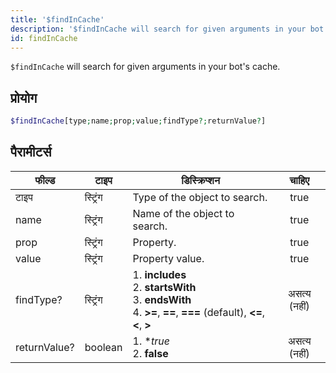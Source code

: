```yaml
---
title: '$findInCache'
description: '$findInCache will search for given arguments in your bot''s cache.'
id: findInCache
---
```


`$findInCache` will search for given arguments in your bot's cache.

## प्रोयोग

```php
$findInCache[type;name;prop;value;findType?;returnValue?]
```

## पैरामीटर्स

| फील्ड        | टाइप     | डिस्क्रिप्शन                                                                                                                                        |    चाहिए     |
| ------------ | -------- | --------------------------------------------------------------------------------------------------------------------------------------------------- |:------------:|
| टाइप         | स्ट्रिंग | Type of the object to search.                                                                                                                       |     true     |
| name         | स्ट्रिंग | Name of the object to search.                                                                                                                       |     true     |
| prop         | स्ट्रिंग | Property.                                                                                                                                           |     true     |
| value        | स्ट्रिंग | Property value.                                                                                                                                     |     true     |
| findType?    | स्ट्रिंग | 1. **includes** <br /> 2. **startsWith** <br /> 3. **endsWith** <br /> 4. **>=**, **==**, **===** (default), **<=**, **<**, **>** | असत्य (नहीं) |
| returnValue? | boolean  | 1. **true* <br /> 2. **false**                                                                                                                | असत्य (नहीं) |